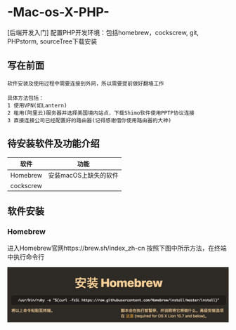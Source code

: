 # -Mac-os-X-PHP-
[后端开发入门] 配置PHP开发环境：包括homebrew，cockscrew, git, PHPstorm, sourceTree下载安装

## 写在前面
	软件安装及使用过程中需要连接到外网，所以需要提前做好翻墙工作
	
	具体方法包括：
	1 使用VPN(如Lantern)
	2 租用(阿里云)服务器并选择美国境内站点，下载Shimo软件使用PPTP协议连接
	3 直接连接公司已经配置好的路由器(记得感谢借你使用路由器的大神)
		
## 待安装软件及功能介绍
|软件|功能|
|---|----|
|Homebrew|安装macOS上缺失的软件|
|cockscrew|

## 软件安装

### Homebrew
进入Homebrew官网https://brew.sh/index_zh-cn
按照下图中所示方法，在终端中执行命令行

![](https://github.com/AlgernonMXF/-Mac-os-X-PHP-/raw/master/homebrew.png)

